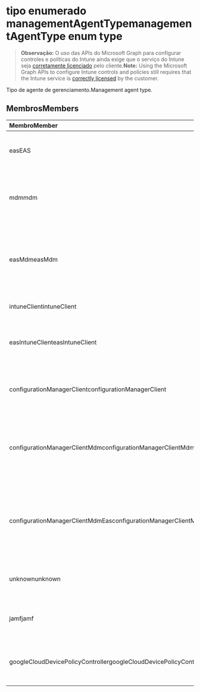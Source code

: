 # <a name="managementagenttype-enum-type"></a><span data-ttu-id="0e5b2-101">tipo enumerado managementAgentType</span><span class="sxs-lookup"><span data-stu-id="0e5b2-101">managementAgentType enum type</span></span>

> <span data-ttu-id="0e5b2-102">**Observação:** O uso das APIs do Microsoft Graph para configurar controles e políticas do Intune ainda exige que o serviço do Intune seja [corretamente licenciado](https://go.microsoft.com/fwlink/?linkid=839381) pelo cliente.</span><span class="sxs-lookup"><span data-stu-id="0e5b2-102">**Note:** Using the Microsoft Graph APIs to configure Intune controls and policies still requires that the Intune service is [correctly licensed](https://go.microsoft.com/fwlink/?linkid=839381) by the customer.</span></span>

<span data-ttu-id="0e5b2-103">Tipo de agente de gerenciamento.</span><span class="sxs-lookup"><span data-stu-id="0e5b2-103">Management agent type.</span></span>
## <a name="members"></a><span data-ttu-id="0e5b2-104">Membros</span><span class="sxs-lookup"><span data-stu-id="0e5b2-104">Members</span></span>
|<span data-ttu-id="0e5b2-105">Membro</span><span class="sxs-lookup"><span data-stu-id="0e5b2-105">Member</span></span>|<span data-ttu-id="0e5b2-106">Valor</span><span class="sxs-lookup"><span data-stu-id="0e5b2-106">Value</span></span>|<span data-ttu-id="0e5b2-107">Descrição</span><span class="sxs-lookup"><span data-stu-id="0e5b2-107">Description</span></span>|
|:---|:---|:---|
|<span data-ttu-id="0e5b2-108">eas</span><span class="sxs-lookup"><span data-stu-id="0e5b2-108">EAS</span></span>|<span data-ttu-id="0e5b2-109">1</span><span class="sxs-lookup"><span data-stu-id="0e5b2-109">-1</span></span>|<span data-ttu-id="0e5b2-110">O dispositivo é gerenciado pelo Exchange server.</span><span class="sxs-lookup"><span data-stu-id="0e5b2-110">The device is managed by Exchange server.</span></span>|
|<span data-ttu-id="0e5b2-111">mdm</span><span class="sxs-lookup"><span data-stu-id="0e5b2-111">mdm</span></span>|<span data-ttu-id="0e5b2-112">2</span><span class="sxs-lookup"><span data-stu-id="0e5b2-112">-2</span></span>|<span data-ttu-id="0e5b2-113">O dispositivo é gerenciado pelo gerenciamento de dispositivo móvel Intune.</span><span class="sxs-lookup"><span data-stu-id="0e5b2-113">The device is managed by Intune MDM.</span></span>|
|<span data-ttu-id="0e5b2-114">easMdm</span><span class="sxs-lookup"><span data-stu-id="0e5b2-114">easMdm</span></span>|<span data-ttu-id="0e5b2-115">3</span><span class="sxs-lookup"><span data-stu-id="0e5b2-115">-3</span></span>|<span data-ttu-id="0e5b2-116">O dispositivo é gerenciado pelo Exchange Server e pelo gerenciamento de dispositivo móvel Intune.</span><span class="sxs-lookup"><span data-stu-id="0e5b2-116">The device is managed by both Exchange server and Intune MDM.</span></span>|
|<span data-ttu-id="0e5b2-117">intuneClient</span><span class="sxs-lookup"><span data-stu-id="0e5b2-117">intuneClient</span></span>|<span data-ttu-id="0e5b2-118">4</span><span class="sxs-lookup"><span data-stu-id="0e5b2-118">-4</span></span>|<span data-ttu-id="0e5b2-119">Gerenciado pelo cliente Intune.</span><span class="sxs-lookup"><span data-stu-id="0e5b2-119">Intune client managed.</span></span>|
|<span data-ttu-id="0e5b2-120">easIntuneClient</span><span class="sxs-lookup"><span data-stu-id="0e5b2-120">easIntuneClient</span></span>|<span data-ttu-id="0e5b2-121">5</span><span class="sxs-lookup"><span data-stu-id="0e5b2-121">$-5</span></span>|<span data-ttu-id="0e5b2-122">O dispositivo é gerenciado pelo EAS e pelo cliente Intune.</span><span class="sxs-lookup"><span data-stu-id="0e5b2-122">The device is EAS and Intune client dual managed.</span></span>|
|<span data-ttu-id="0e5b2-123">configurationManagerClient</span><span class="sxs-lookup"><span data-stu-id="0e5b2-123">configurationManagerClient</span></span>|<span data-ttu-id="0e5b2-124">8</span><span class="sxs-lookup"><span data-stu-id="0e5b2-124">-8</span></span>|<span data-ttu-id="0e5b2-125">O dispositivo é gerenciado pelo Gerenciador de Configurações.</span><span class="sxs-lookup"><span data-stu-id="0e5b2-125">The device is managed by Configuration Manager.</span></span>|
|<span data-ttu-id="0e5b2-126">configurationManagerClientMdm</span><span class="sxs-lookup"><span data-stu-id="0e5b2-126">configurationManagerClientMdm</span></span>|<span data-ttu-id="0e5b2-127">10</span><span class="sxs-lookup"><span data-stu-id="0e5b2-127">1.0</span></span>|<span data-ttu-id="0e5b2-128">O dispositivo é gerenciado pelo Gerenciador de Configurações e pelo gerenciamento de dispositivo móvel.</span><span class="sxs-lookup"><span data-stu-id="0e5b2-128">The device is managed by Configuration Manager and MDM.</span></span>|
|<span data-ttu-id="0e5b2-129">configurationManagerClientMdmEas</span><span class="sxs-lookup"><span data-stu-id="0e5b2-129">configurationManagerClientMdmEas</span></span>|<span data-ttu-id="0e5b2-130">11</span><span class="sxs-lookup"><span data-stu-id="0e5b2-130">1.1</span></span>|<span data-ttu-id="0e5b2-131">O dispositivo é gerenciado pelo Gerenciador de Configurações, pelo gerenciamento de dispositivo móvel e pelo Eas.</span><span class="sxs-lookup"><span data-stu-id="0e5b2-131">The device is managed by Configuration Manager, MDM and Eas.</span></span>|
|<span data-ttu-id="0e5b2-132">unknown</span><span class="sxs-lookup"><span data-stu-id="0e5b2-132">unknown</span></span>|<span data-ttu-id="0e5b2-133">16</span><span class="sxs-lookup"><span data-stu-id="0e5b2-133">-16</span></span>|<span data-ttu-id="0e5b2-134">Tipo de agente de gerenciamento desconhecido.</span><span class="sxs-lookup"><span data-stu-id="0e5b2-134">Unknown management agent type.</span></span>|
|<span data-ttu-id="0e5b2-135">jamf</span><span class="sxs-lookup"><span data-stu-id="0e5b2-135">jamf</span></span>|<span data-ttu-id="0e5b2-136">32</span><span class="sxs-lookup"><span data-stu-id="0e5b2-136">3.2</span></span>|<span data-ttu-id="0e5b2-137">Os atributos de dispositivo são obtidos no Jamf.</span><span class="sxs-lookup"><span data-stu-id="0e5b2-137">The device attributes are fetched from Jamf.</span></span>|
|<span data-ttu-id="0e5b2-138">googleCloudDevicePolicyController</span><span class="sxs-lookup"><span data-stu-id="0e5b2-138">googleCloudDevicePolicyController</span></span>|<span data-ttu-id="0e5b2-139">64</span><span class="sxs-lookup"><span data-stu-id="0e5b2-139">6.4</span></span>|<span data-ttu-id="0e5b2-140">O dispositivo é gerenciado por CloudDPC do Google.</span><span class="sxs-lookup"><span data-stu-id="0e5b2-140">The device is managed by Google's CloudDPC.</span></span>|








